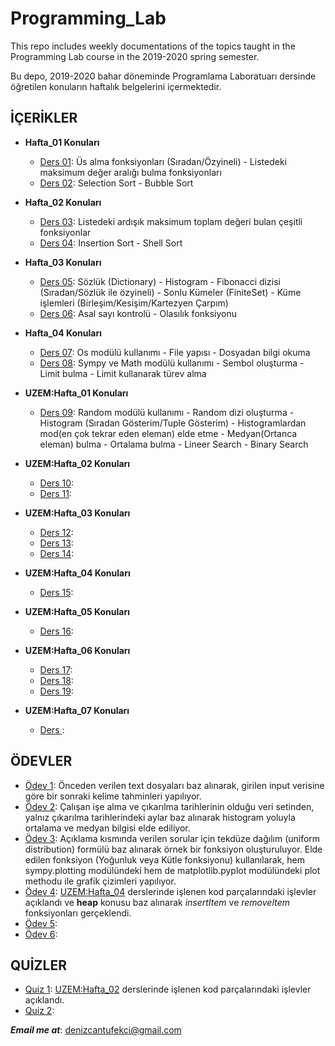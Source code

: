 # Programming_Lab

This repo includes weekly documentations of the topics taught in the Programming Lab course in the 2019-2020 spring semester.

Bu depo, 2019-2020 bahar döneminde Programlama Laboratuarı dersinde öğretilen konuların haftalık belgelerini içermektedir.

## İÇERİKLER

* **Hafta_01 Konuları**
  - [Ders 01](https://github.com/denizcantufekci/Programming_Lab/blob/master/Hafta_01/180401060_Ders01.py): Üs alma fonksiyonları (Sıradan/Özyineli) - Listedeki maksimum değer aralığı bulma fonksiyonları
  - [Ders 02](https://github.com/denizcantufekci/Programming_Lab/blob/master/Hafta_01/180401060_Ders02.py): Selection Sort - Bubble Sort 

* **Hafta_02 Konuları**
  - [Ders 03](https://github.com/denizcantufekci/Programming_Lab/blob/master/Hafta_02/180401060_Ders03.py): Listedeki ardışık maksimum toplam değeri bulan çeşitli fonksiyonlar
  - [Ders 04](https://github.com/denizcantufekci/Programming_Lab/blob/master/Hafta_02/180401060_Ders04.py): Insertion Sort - Shell Sort 

* **Hafta_03 Konuları**
  - [Ders 05](https://github.com/denizcantufekci/Programming_Lab/blob/master/Hafta_03/180401060_Ders05.py): Sözlük (Dictionary) - Histogram - Fibonacci dizisi (Sıradan/Sözlük ile özyineli) - Sonlu Kümeler (FiniteSet) - Küme işlemleri (Birleşim/Kesişim/Kartezyen Çarpım)
  - [Ders 06](https://github.com/denizcantufekci/Programming_Lab/blob/master/Hafta_03/180401060_Ders06.py): Asal sayı kontrolü - Olasılık fonksiyonu 

* **Hafta_04 Konuları**
  - [Ders 07](https://github.com/denizcantufekci/Programming_Lab/blob/master/Hafta_04/180401060_Ders07.py): Os modülü kullanımı - File yapısı - Dosyadan bilgi okuma
  - [Ders 08](https://github.com/denizcantufekci/Programming_Lab/blob/master/Hafta_04/180401060_Ders08.py): Sympy ve Math modülü kullanımı - Sembol oluşturma - Limit bulma - Limit kullanarak türev alma

* **UZEM:Hafta_01 Konuları**
  - [Ders 09](https://github.com/denizcantufekci/Programming_Lab/blob/master/UZEM/Hafta_01/180401060_Ders09.py): Random modülü kullanımı - Random dizi oluşturma - Histogram (Sıradan Gösterim/Tuple Gösterim) - Histogramlardan mod(en çok tekrar eden eleman) elde etme - Medyan(Ortanca eleman) bulma - Ortalama bulma - Lineer Search - Binary Search

* **UZEM:Hafta_02 Konuları**
  - [Ders 10](https://github.com/denizcantufekci/Programming_Lab/blob/master/UZEM/Hafta_02/180401060_Ders10.py): 
  - [Ders 11](https://github.com/denizcantufekci/Programming_Lab/blob/master/UZEM/Hafta_02/180401060_Ders11.ipynb): 

* **UZEM:Hafta_03 Konuları**
  - [Ders 12](https://github.com/denizcantufekci/Programming_Lab/blob/master/UZEM/Hafta_03/180401060_Ders12.py): 
  - [Ders 13](https://github.com/denizcantufekci/Programming_Lab/blob/master/UZEM/Hafta_03/180401060_Ders13.py): 
  - [Ders 14](https://github.com/denizcantufekci/Programming_Lab/blob/master/UZEM/Hafta_03/180401060_Ders14.py): 
  
* **UZEM:Hafta_04 Konuları**
  - [Ders 15](https://github.com/denizcantufekci/Programming_Lab/blob/master/UZEM/Hafta_04/180401060_Ders15.py): 

* **UZEM:Hafta_05 Konuları**
  - [Ders 16](https://github.com/denizcantufekci/Programming_Lab/blob/master/UZEM/Hafta_05/180401060_Ders16.py): 

* **UZEM:Hafta_06 Konuları**
  - [Ders 17](https://github.com/denizcantufekci/Programming_Lab/blob/master/UZEM/Hafta_05/180401060_Ders17.py): 
  - [Ders 18](https://github.com/denizcantufekci/Programming_Lab/blob/master/UZEM/Hafta_05/180401060_Ders18.py): 
  - [Ders 19](https://github.com/denizcantufekci/Programming_Lab/blob/master/UZEM/Hafta_05/180401060_Ders19.py): 

* **UZEM:Hafta_07 Konuları**
  - [Ders ](https://github.com/denizcantufekci/Programming_Lab/blob/master/UZEM/Hafta_07/180401060_Ders.py): 

## ÖDEVLER

  - [Ödev 1](https://github.com/denizcantufekci/Programming_Lab/blob/master/Odev/180401060_hw_01.py): Önceden verilen text dosyaları baz alınarak, girilen input verisine göre bir sonraki kelime tahminleri yapılıyor.
  - [Ödev 2](https://github.com/denizcantufekci/Programming_Lab/blob/master/Odev/180401060_hw_02.py): Çalışan işe alma ve çıkarılma tarihlerinin olduğu veri setinden, yalnız çıkarılma tarihlerindeki aylar baz alınarak histogram yoluyla ortalama ve medyan bilgisi elde ediliyor.
  - [Ödev 3](https://github.com/denizcantufekci/Programming_Lab/blob/master/Odev/180401060_hw_03.ipynb): Açıklama kısmında verilen sorular için tekdüze dağılım (uniform distribution) formülü baz alınarak örnek bir fonksiyon oluşturuluyor. Elde edilen fonksiyon (Yoğunluk veya Kütle fonksiyonu) kullanılarak, hem sympy.plotting modülündeki hem de matplotlib.pyplot modülündeki plot methodu ile grafik çizimleri yapılıyor. 
  - [Ödev 4](https://github.com/denizcantufekci/Programming_Lab/blob/master/Odev/180401060_hw_04.pdf): [UZEM:Hafta_04](https://github.com/denizcantufekci/Programming_Lab/tree/master/UZEM/Hafta_04) derslerinde işlenen kod parçalarındaki işlevler açıklandı ve **heap** konusu baz alınarak *insertItem* ve *removeItem* fonksiyonları gerçeklendi.
  - [Ödev 5](https://github.com/denizcantufekci/Programming_Lab/blob/master/Odev/180401060_hw_05.txt): 
  - [Ödev 6](https://github.com/denizcantufekci/Programming_Lab/blob/master/Odev/180401060_hw_06.py): 
  
## QUİZLER

  - [Quiz 1](https://github.com/denizcantufekci/Programming_Lab/blob/master/Quiz/Prog_Lab_Quiz_1.pdf): [UZEM:Hafta_02](https://github.com/denizcantufekci/Programming_Lab/tree/master/UZEM/Hafta_02) derslerinde işlenen kod parçalarındaki işlevler açıklandı.
  - [Quiz 2](https://github.com/denizcantufekci/Programming_Lab/blob/master/Quiz/Prog_Lab_Quiz.txt): 

***Email me at***: denizcantufekci@gmail.com 

